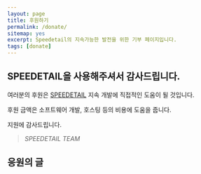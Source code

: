 ```yaml
---
layout: page
title: 후원하기
permalink: /donate/
sitemap: yes
excerpt: Speedetail의 지속가능한 발전을 위한 기부 페이지입니다.
tags: [donate]
---
```


## SPEEDETAIL을 사용해주셔서 감사드립니다.

여러분의 후원은 [SPEEDETAIL](www.speedetail.com) 지속 개발에 직접적인 도움이 될 것입니다.

후원 금액은 소프트웨어 개발, 호스팅 등의 비용에 도움을 줍니다.

지원에 감사드립니다.

> *SPEEDETAIL TEAM*


## 응원의 글
